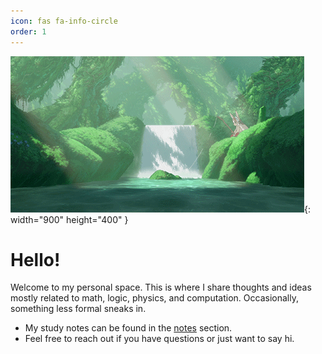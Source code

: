 ```yaml
--- 
icon: fas fa-info-circle
order: 1
---
```



![Desktop View](assets/gif/196830.gif){: width="900" height="400" }

# Hello!
Welcome to my personal space. This is where I share thoughts and ideas mostly related to math, logic, physics, and computation. Occasionally, something less formal sneaks in.

- My study notes can be found in the [notes](/notes) section.
- Feel free to reach out if you have questions or just want to say hi.
